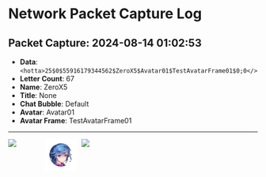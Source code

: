 # Network Packet Capture Log

## Packet Capture: 2024-08-14 01:02:53

- **Data**: `<hotta>25$0$55916179344562$ZeroX5$Avatar01$TestAvatarFrame01$0;0</>`
- **Letter Count**: 67
- **Name**: ZeroX5
- **Title**: None
- **Chat Bubble**: Default
- **Avatar**: Avatar01
- **Avatar Frame**: TestAvatarFrame01
---
<img align='left' width='64px' src='https://github.com/JMJAJ/TOFTools/blob/icons/qipao/icon_lt.png' style='padding-right:10px;' />
<img align='left' width='64px' src='https://github.com/JMJAJ/TOFTools/blob/icons/Avatar/Avatar_01.png' style='padding-right:10px;' />
<img align='left' width='64px' src='https://github.com/JMJAJ/TOFTools/blob/icons/AvatarFrame/TestAvatarFrame_01.png' style='padding-right:10px;' />
<br /><br /><br /><br />
